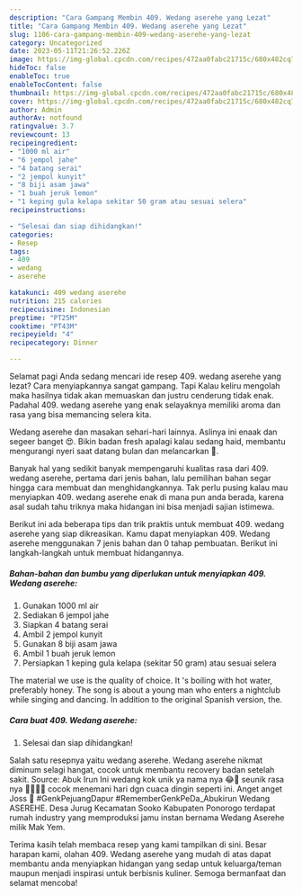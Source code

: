 ```yaml
---
description: "Cara Gampang Membin 409. Wedang aserehe yang Lezat"
title: "Cara Gampang Membin 409. Wedang aserehe yang Lezat"
slug: 1106-cara-gampang-membin-409-wedang-aserehe-yang-lezat
category: Uncategorized
date: 2023-05-11T21:26:52.226Z
image: https://img-global.cpcdn.com/recipes/472aa0fabc21715c/680x482cq70/409-wedang-aserehe-foto-resep-utama.jpg
hideToc: false
enableToc: true
enableTocContent: false
thumbnail: https://img-global.cpcdn.com/recipes/472aa0fabc21715c/680x482cq70/409-wedang-aserehe-foto-resep-utama.jpg
cover: https://img-global.cpcdn.com/recipes/472aa0fabc21715c/680x482cq70/409-wedang-aserehe-foto-resep-utama.jpg
author: Admin
authorAv: notfound
ratingvalue: 3.7
reviewcount: 13
recipeingredient:
- "1000 ml air"
- "6 jempol jahe"
- "4 batang serai"
- "2 jempol kunyit"
- "8 biji asam jawa"
- "1 buah jeruk lemon"
- "1 keping gula kelapa sekitar 50 gram atau sesuai selera"
recipeinstructions:

- "Selesai dan siap dihidangkan!"
categories:
- Resep
tags:
- 409
- wedang
- aserehe

katakunci: 409 wedang aserehe 
nutrition: 215 calories
recipecuisine: Indonesian
preptime: "PT25M"
cooktime: "PT43M"
recipeyield: "4"
recipecategory: Dinner

---
```



Selamat pagi Anda sedang mencari ide resep 409. wedang aserehe yang lezat? Cara menyiapkannya sangat gampang. Tapi Kalau keliru mengolah maka hasilnya tidak akan memuaskan dan justru cenderung tidak enak. Padahal 409. wedang aserehe yang enak selayaknya memiliki aroma dan rasa yang bisa memancing selera kita.


Wedang aserehe dan masakan sehari-hari lainnya. Aslinya ini enaak dan segeer banget 😍. Bikin badan fresh apalagi kalau sedang haid, membantu mengurangi nyeri saat datang bulan dan melancarkan 💜.

Banyak hal yang sedikit banyak mempengaruhi kualitas rasa dari 409. wedang aserehe, pertama dari jenis bahan, lalu pemilihan bahan segar hingga cara membuat dan menghidangkannya. Tak perlu pusing kalau mau menyiapkan 409. wedang aserehe enak di mana pun anda berada, karena asal sudah tahu triknya maka hidangan ini bisa menjadi sajian istimewa.


Berikut ini ada beberapa tips dan trik praktis untuk membuat 409. wedang aserehe yang siap dikreasikan. Kamu dapat menyiapkan 409. Wedang aserehe menggunakan 7 jenis bahan dan 0 tahap pembuatan. Berikut ini langkah-langkah untuk membuat hidangannya.

<!--inarticleads1-->

##### Bahan-bahan dan bumbu yang diperlukan untuk menyiapkan 409. Wedang aserehe:

1. Gunakan 1000 ml air
1. Sediakan 6 jempol jahe
1. Siapkan 4 batang serai
1. Ambil 2 jempol kunyit
1. Gunakan 8 biji asam jawa
1. Ambil 1 buah jeruk lemon
1. Persiapkan 1 keping gula kelapa (sekitar 50 gram) atau sesuai selera


The material we use is the quality of choice. It &#39;s boiling with hot water, preferably honey. The song is about a young man who enters a nightclub while singing and dancing. In addition to the original Spanish version, the. 

<!--inarticleads2-->

##### Cara buat 409. Wedang aserehe:


1. Selesai dan siap dihidangkan!

Salah satu resepnya yaitu wedang aserehe. Wedang aserehe nikmat diminum selagi hangat, cocok untuk membantu recovery badan setelah sakit. Source: Abuk Irun Ini wedang kok unik ya nama nya 😂🤭 seunik rasa nya 🤤🤤🤤😍 cocok menemani hari dgn cuaca dingin seperti ini. Anget anget Joss 🥰 #GenkPejuangDapur #RememberGenkPeDa_Abukirun Wedang ASEREHE. Desa Jurug Kecamatan Sooko Kabupaten Ponorogo terdapat rumah industry yang memproduksi jamu instan bernama Wedang Aserehe milik Mak Yem. 

Terima kasih telah membaca resep yang kami tampilkan di sini. Besar harapan kami, olahan 409. Wedang aserehe yang mudah di atas dapat membantu anda menyiapkan hidangan yang sedap untuk keluarga/teman maupun menjadi inspirasi untuk berbisnis kuliner. Semoga bermanfaat dan selamat mencoba!
